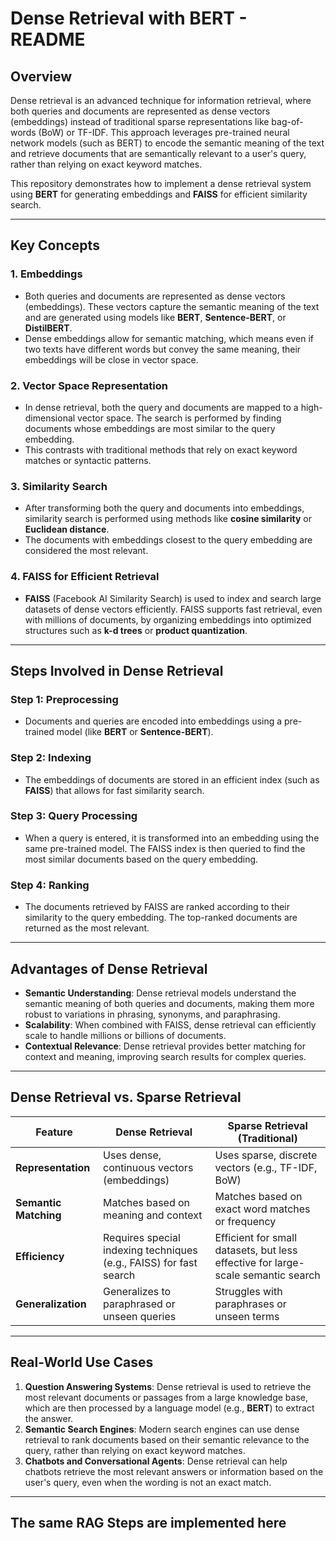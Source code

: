 # Dense Retrieval with BERT - README

## Overview

Dense retrieval is an advanced technique for information retrieval, where both queries and documents are represented as dense vectors (embeddings) instead of traditional sparse representations like bag-of-words (BoW) or TF-IDF. This approach leverages pre-trained neural network models (such as BERT) to encode the semantic meaning of the text and retrieve documents that are semantically relevant to a user's query, rather than relying on exact keyword matches.

This repository demonstrates how to implement a dense retrieval system using **BERT** for generating embeddings and **FAISS** for efficient similarity search.

---

## Key Concepts

### 1. **Embeddings**
   - Both queries and documents are represented as dense vectors (embeddings). These vectors capture the semantic meaning of the text and are generated using models like **BERT**, **Sentence-BERT**, or **DistilBERT**.
   - Dense embeddings allow for semantic matching, which means even if two texts have different words but convey the same meaning, their embeddings will be close in vector space.

### 2. **Vector Space Representation**
   - In dense retrieval, both the query and documents are mapped to a high-dimensional vector space. The search is performed by finding documents whose embeddings are most similar to the query embedding.
   - This contrasts with traditional methods that rely on exact keyword matches or syntactic patterns.

### 3. **Similarity Search**
   - After transforming both the query and documents into embeddings, similarity search is performed using methods like **cosine similarity** or **Euclidean distance**.
   - The documents with embeddings closest to the query embedding are considered the most relevant.

### 4. **FAISS for Efficient Retrieval**
   - **FAISS** (Facebook AI Similarity Search) is used to index and search large datasets of dense vectors efficiently. FAISS supports fast retrieval, even with millions of documents, by organizing embeddings into optimized structures such as **k-d trees** or **product quantization**.

---

## Steps Involved in Dense Retrieval

### Step 1: Preprocessing
   - Documents and queries are encoded into embeddings using a pre-trained model (like **BERT** or **Sentence-BERT**).

### Step 2: Indexing
   - The embeddings of documents are stored in an efficient index (such as **FAISS**) that allows for fast similarity search.

### Step 3: Query Processing
   - When a query is entered, it is transformed into an embedding using the same pre-trained model. The FAISS index is then queried to find the most similar documents based on the query embedding.

### Step 4: Ranking
   - The documents retrieved by FAISS are ranked according to their similarity to the query embedding. The top-ranked documents are returned as the most relevant.

---

## Advantages of Dense Retrieval

- **Semantic Understanding**: Dense retrieval models understand the semantic meaning of both queries and documents, making them more robust to variations in phrasing, synonyms, and paraphrasing.
- **Scalability**: When combined with FAISS, dense retrieval can efficiently scale to handle millions or billions of documents.
- **Contextual Relevance**: Dense retrieval provides better matching for context and meaning, improving search results for complex queries.

---

## Dense Retrieval vs. Sparse Retrieval

| Feature               | Dense Retrieval                                | Sparse Retrieval (Traditional)           |
|-----------------------|-------------------------------------------------|------------------------------------------|
| **Representation**     | Uses dense, continuous vectors (embeddings)    | Uses sparse, discrete vectors (e.g., TF-IDF, BoW) |
| **Semantic Matching**  | Matches based on meaning and context           | Matches based on exact word matches or frequency |
| **Efficiency**         | Requires special indexing techniques (e.g., FAISS) for fast search | Efficient for small datasets, but less effective for large-scale semantic search |
| **Generalization**     | Generalizes to paraphrased or unseen queries   | Struggles with paraphrases or unseen terms |

---

## Real-World Use Cases

1. **Question Answering Systems**: Dense retrieval is used to retrieve the most relevant documents or passages from a large knowledge base, which are then processed by a language model (e.g., **BERT**) to extract the answer.
2. **Semantic Search Engines**: Modern search engines can use dense retrieval to rank documents based on their semantic relevance to the query, rather than relying on exact keyword matches.
3. **Chatbots and Conversational Agents**: Dense retrieval can help chatbots retrieve the most relevant answers or information based on the user's query, even when the wording is not an exact match.

---

## The same RAG Steps are implemented here
